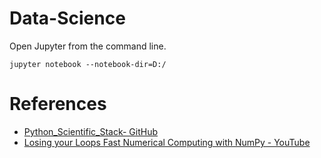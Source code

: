 # Data-Science

Open Jupyter from the command line.
```
jupyter notebook --notebook-dir=D:/
```

# References
* [Python_Scientific_Stack- GitHub](https://github.com/LinkedInLearning/data-science-foundations-python-scientific-stack-3084641)    
* [Losing your Loops Fast Numerical Computing with NumPy - YouTube](https://www.youtube.com/watch?v=EEUXKG97YRw)   
